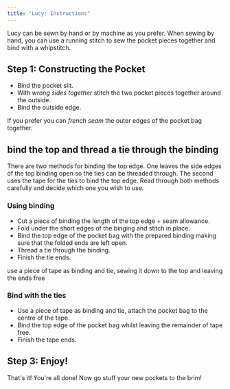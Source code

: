 ```yaml
---
title: "Lucy: Instructions"
---
```


<Note>

Lucy can be sewn by hand or by machine as you prefer. When sewing by hand, you can use a running stitch to sew the pocket pieces together and bind with a whipstitch. 

</Note>

## Step 1: Constructing the Pocket

- Bind the pocket slit.
- With _wrong sides together_ stitch the two pocket pieces together around the outside.
- Bind the outside edge.

<Note>

If you prefer you can _french seam_ the outer edges of the pocket bag together.

</Note>

## bind the top and thread a tie through the binding

There are two methods for binding the top edge. One leaves the side edges of the top binding open so the ties can be threaded through. The second uses the tape for the ties to bind the top edge. Read through both methods carefully and decide which one you wish to use.

### Using binding

- Cut a piece of binding the length of the top edge + seam allowance.
- Fold under the short edges of the binging and stitch in place.
- Bind the top edge of the pocket bag with the prepared binding making sure that the folded ends are left open.
- Thread a tie through the binding.
- Finish the tie ends.

<Tip>

use a piece of tape as binding and tie, sewing it down to the top and leaving the ends free

</Tip>

### Bind with the ties

- Use a piece of tape as binding and tie, attach the pocket bag to the centre of the tape.
- Bind the top edge of the pocket bag whilst leaving the remainder of tape free.
- Finish the tape ends.

## Step 3: Enjoy!

That's it! You're all done! Now go stuff your new pockets to the brim!
